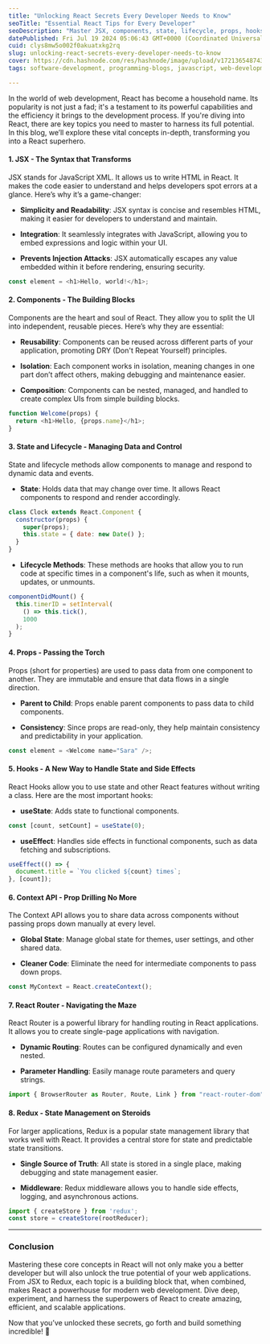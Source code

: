 ```yaml
---
title: "Unlocking React Secrets Every Developer Needs to Know"
seoTitle: "Essential React Tips for Every Developer"
seoDescription: "Master JSX, components, state, lifecycle, props, hooks, Context API, React Router, and Redux for React development success"
datePublished: Fri Jul 19 2024 05:06:43 GMT+0000 (Coordinated Universal Time)
cuid: clys8mw5o002f0akuatxkg2rq
slug: unlocking-react-secrets-every-developer-needs-to-know
cover: https://cdn.hashnode.com/res/hashnode/image/upload/v1721365487437/4ac2bbe6-85dd-4efb-a40a-0e8b03470af9.png
tags: software-development, programming-blogs, javascript, web-development, react, backend, webdev, reactjs, blockchain, software-engineering, frontend-development, nextjs, web3, programming-tips, reacthooks

---
```


In the world of web development, React has become a household name. Its popularity is not just a fad; it's a testament to its powerful capabilities and the efficiency it brings to the development process. If you're diving into React, there are key topics you need to master to harness its full potential. In this blog, we’ll explore these vital concepts in-depth, transforming you into a React superhero.

#### 1\. **JSX - The Syntax that Transforms**

JSX stands for JavaScript XML. It allows us to write HTML in React. It makes the code easier to understand and helps developers spot errors at a glance. Here’s why it’s a game-changer:

* **Simplicity and Readability**: JSX syntax is concise and resembles HTML, making it easier for developers to understand and maintain.
    
* **Integration**: It seamlessly integrates with JavaScript, allowing you to embed expressions and logic within your UI.
    
* **Prevents Injection Attacks**: JSX automatically escapes any value embedded within it before rendering, ensuring security.
    

```javascript
const element = <h1>Hello, world!</h1>;
```

#### 2\. **Components - The Building Blocks**

Components are the heart and soul of React. They allow you to split the UI into independent, reusable pieces. Here’s why they are essential:

* **Reusability**: Components can be reused across different parts of your application, promoting DRY (Don't Repeat Yourself) principles.
    
* **Isolation**: Each component works in isolation, meaning changes in one part don’t affect others, making debugging and maintenance easier.
    
* **Composition**: Components can be nested, managed, and handled to create complex UIs from simple building blocks.
    

```javascript
function Welcome(props) {
  return <h1>Hello, {props.name}</h1>;
}
```

#### 3\. **State and Lifecycle - Managing Data and Control**

State and lifecycle methods allow components to manage and respond to dynamic data and events.

* **State**: Holds data that may change over time. It allows React components to respond and render accordingly.
    

```javascript
class Clock extends React.Component {
  constructor(props) {
    super(props);
    this.state = { date: new Date() };
  }
}
```

* **Lifecycle Methods**: These methods are hooks that allow you to run code at specific times in a component's life, such as when it mounts, updates, or unmounts.
    

```javascript
componentDidMount() {
  this.timerID = setInterval(
    () => this.tick(),
    1000
  );
}
```

#### 4\. **Props - Passing the Torch**

Props (short for properties) are used to pass data from one component to another. They are immutable and ensure that data flows in a single direction.

* **Parent to Child**: Props enable parent components to pass data to child components.
    
* **Consistency**: Since props are read-only, they help maintain consistency and predictability in your application.
    

```javascript
const element = <Welcome name="Sara" />;
```

#### 5\. **Hooks - A New Way to Handle State and Side Effects**

React Hooks allow you to use state and other React features without writing a class. Here are the most important hooks:

* **useState**: Adds state to functional components.
    

```javascript
const [count, setCount] = useState(0);
```

* **useEffect**: Handles side effects in functional components, such as data fetching and subscriptions.
    

```javascript
useEffect(() => {
  document.title = `You clicked ${count} times`;
}, [count]);
```

#### 6\. **Context API - Prop Drilling No More**

The Context API allows you to share data across components without passing props down manually at every level.

* **Global State**: Manage global state for themes, user settings, and other shared data.
    
* **Cleaner Code**: Eliminate the need for intermediate components to pass down props.
    

```javascript
const MyContext = React.createContext();
```

#### 7\. **React Router - Navigating the Maze**

React Router is a powerful library for handling routing in React applications. It allows you to create single-page applications with navigation.

* **Dynamic Routing**: Routes can be configured dynamically and even nested.
    
* **Parameter Handling**: Easily manage route parameters and query strings.
    

```javascript
import { BrowserRouter as Router, Route, Link } from "react-router-dom";
```

#### 8\. **Redux - State Management on Steroids**

For larger applications, Redux is a popular state management library that works well with React. It provides a central store for state and predictable state transitions.

* **Single Source of Truth**: All state is stored in a single place, making debugging and state management easier.
    
* **Middleware**: Redux middleware allows you to handle side effects, logging, and asynchronous actions.
    

```javascript
import { createStore } from 'redux';
const store = createStore(rootReducer);
```

---

### Conclusion

Mastering these core concepts in React will not only make you a better developer but will also unlock the true potential of your web applications. From JSX to Redux, each topic is a building block that, when combined, makes React a powerhouse for modern web development. Dive deep, experiment, and harness the superpowers of React to create amazing, efficient, and scalable applications.

Now that you’ve unlocked these secrets, go forth and build something incredible! 🚀